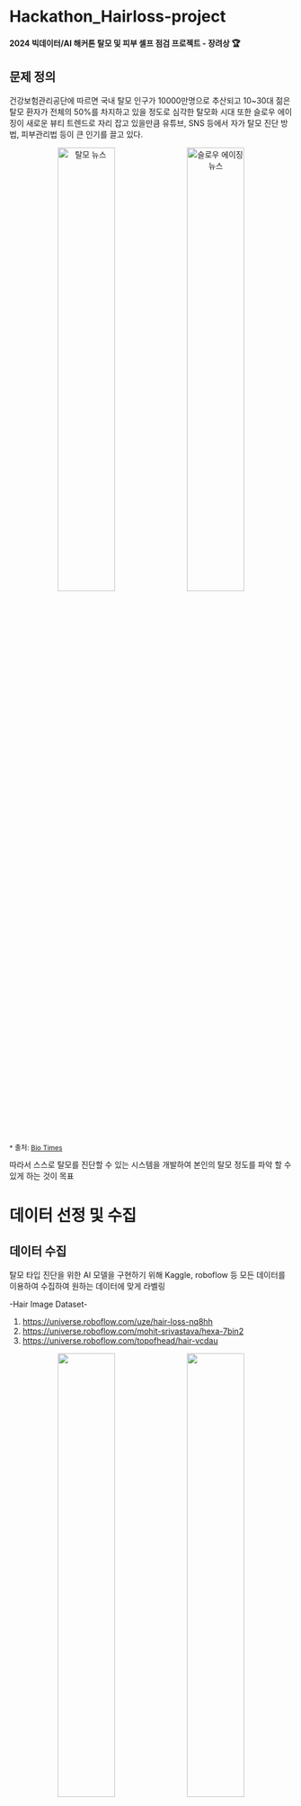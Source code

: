# Hackathon_Hairloss-project

#### 2024 빅데이터/AI 해커톤 탈모 및 피부 셀프 점검 프로젝트 - 장려상 :trophy:

## 문제 정의
건강보험관리공단에 따르면 국내 탈모 인구가 10000만명으로 추산되고 10~30대 젊은 탈모 환자가 전체의 50%를 차지하고 있을 정도로 심각한 탈모화 시대
또한 슬로우 에이징이 새로운 뷰티 트렌드로 자리 잡고 있을만큼 유튜브, SNS 등에서 자가 탈모 진단 방법, 피부관리법 등이 큰 인기를 끌고 있다.

<p align="center">
  <img alt="탈모 뉴스" src="https://github.com/user-attachments/assets/0b33d7b0-c80b-4d17-a0ab-36df99a505bd" width="45%"/>
  <img alt="슬로우 에이징 뉴스" src="https://github.com/user-attachments/assets/98d52c21-39d0-4cc7-a9f9-653a0b11fd82" width="45%" />

</p>

<p align="left" style="font-size:12px">
  * 출처: <a href="http://www.biotimes.co.kr" target="_blank">Bio Times</a>
</p>
따라서 스스로 탈모를 진단할 수 있는 시스템을 개발하여 본인의 탈모 정도를 파악 할 수 있게 하는 것이 목표

# 데이터 선정 및 수집
## 데이터 수집
탈모 타입 진단을 위한 AI 모델을 구현하기 위해 Kaggle, roboflow 등 모든 데이터를 이용하여 수집하여 원하는 데이터에 맞게 라벨링

-Hair Image Dataset-
1. https://universe.roboflow.com/uze/hair-loss-nq8hh
2. https://universe.roboflow.com/mohit-srivastava/hexa-7bin2
3. https://universe.roboflow.com/topofhead/hair-vcdau


<p align="center">
  <img src="https://github.com/user-attachments/assets/39ee6b29-ca91-4784-a285-368020f1c5a5" width="45%">
  <img src="https://github.com/user-attachments/assets/45017467-11a0-4eef-982a-be096d3d4bbe" width="45%">
</p>



